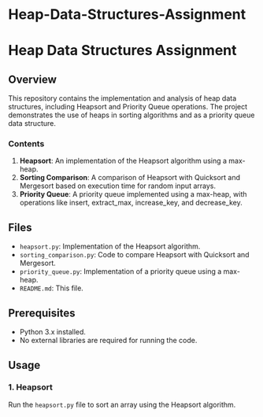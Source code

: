 # Heap-Data-Structures-Assignment

# Heap Data Structures Assignment

## Overview
This repository contains the implementation and analysis of heap data structures, including Heapsort and Priority Queue operations. The project demonstrates the use of heaps in sorting algorithms and as a priority queue data structure.

### Contents
1. **Heapsort**: An implementation of the Heapsort algorithm using a max-heap.
2. **Sorting Comparison**: A comparison of Heapsort with Quicksort and Mergesort based on execution time for random input arrays.
3. **Priority Queue**: A priority queue implemented using a max-heap, with operations like insert, extract_max, increase_key, and decrease_key.

## Files
- `heapsort.py`: Implementation of the Heapsort algorithm.
- `sorting_comparison.py`: Code to compare Heapsort with Quicksort and Mergesort.
- `priority_queue.py`: Implementation of a priority queue using a max-heap.
- `README.md`: This file.

## Prerequisites
- Python 3.x installed.
- No external libraries are required for running the code.

## Usage

### 1. **Heapsort**
Run the `heapsort.py` file to sort an array using the Heapsort algorithm.
